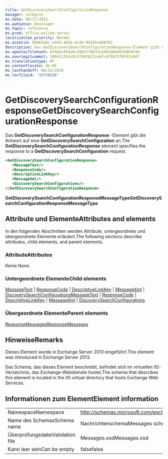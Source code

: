 ```yaml
---
title: GetDiscoverySearchConfigurationResponse
manager: sethgros
ms.date: 09/17/2015
ms.audience: Developer
ms.topic: reference
ms.prod: office-online-server
localization_priority: Normal
ms.assetid: 9d963e6c-e94d-462b-8c44-95d55c848fb2
description: Das GetDiscoverySearchConfigurationResponse-Element gibt die Antwort auf eine GetDiscoverySearchConfiguration an.
ms.openlocfilehash: 6f4bbc05da0c2883f78b31cb46108e993b8b8fdd
ms.sourcegitcommit: 34041125dc8c5f993b21cebfc4f8b72f0fd2cb6f
ms.translationtype: MT
ms.contentlocale: de-DE
ms.lasthandoff: 06/25/2018
ms.locfileid: "19758636"
---
```

# <a name="getdiscoverysearchconfigurationresponse"></a><span data-ttu-id="77422-103">GetDiscoverySearchConfigurationResponse</span><span class="sxs-lookup"><span data-stu-id="77422-103">GetDiscoverySearchConfigurationResponse</span></span>

<span data-ttu-id="77422-104">Das **GetDiscoverySearchConfigurationResponse** -Element gibt die Antwort auf eine **GetDiscoverySearchConfiguration** an.</span><span class="sxs-lookup"><span data-stu-id="77422-104">The **GetDiscoverySearchConfigurationResponse** element specifies the response to a **GetDiscoverySearchConfiguration** request.</span></span> 
  
```XML
<GetDiscoverySearchConfigurationResponse>
   <MessageText/>
   <ResponseCode/>
   <DescriptiveLinkKey/>
   <MessageXml/>
   <DiscoverySearchConfigurations/>
</GetDiscoverySearchConfigurationResponse>
```

 <span data-ttu-id="77422-105">**GetDiscoverySearchConfigurationResponseMessageType**</span><span class="sxs-lookup"><span data-stu-id="77422-105">**GetDiscoverySearchConfigurationResponseMessageType**</span></span>
## <a name="attributes-and-elements"></a><span data-ttu-id="77422-106">Attribute und Elemente</span><span class="sxs-lookup"><span data-stu-id="77422-106">Attributes and elements</span></span>

<span data-ttu-id="77422-107">In den folgenden Abschnitten werden Attribute, untergeordnete und übergeordnete Elemente erläutert.</span><span class="sxs-lookup"><span data-stu-id="77422-107">The following sections describe attributes, child elements, and parent elements.</span></span>
  
### <a name="attributes"></a><span data-ttu-id="77422-108">Attribute</span><span class="sxs-lookup"><span data-stu-id="77422-108">Attributes</span></span>

<span data-ttu-id="77422-109">Keine.</span><span class="sxs-lookup"><span data-stu-id="77422-109">None.</span></span>
  
### <a name="child-elements"></a><span data-ttu-id="77422-110">Untergeordnete Elemente</span><span class="sxs-lookup"><span data-stu-id="77422-110">Child elements</span></span>

<span data-ttu-id="77422-111">[MessageText](messagetext.md) | [ResponseCode](responsecode.md) | [DescriptiveLinkKey](descriptivelinkkey.md) | [MessageXml](messagexml.md) | [DiscoverySearchConfigurations](discoverysearchconfigurations.md)</span><span class="sxs-lookup"><span data-stu-id="77422-111">[MessageText](messagetext.md) | [ResponseCode](responsecode.md) | [DescriptiveLinkKey](descriptivelinkkey.md) | [MessageXml](messagexml.md) | [DiscoverySearchConfigurations](discoverysearchconfigurations.md)</span></span>
  
### <a name="parent-elements"></a><span data-ttu-id="77422-112">Übergeordnete Elemente</span><span class="sxs-lookup"><span data-stu-id="77422-112">Parent elements</span></span>

[<span data-ttu-id="77422-113">ResponseMessages</span><span class="sxs-lookup"><span data-stu-id="77422-113">ResponseMessages</span></span>](responsemessages.md)
  
## <a name="remarks"></a><span data-ttu-id="77422-114">Hinweise</span><span class="sxs-lookup"><span data-stu-id="77422-114">Remarks</span></span>

<span data-ttu-id="77422-115">Dieses Element wurde in Exchange Server 2013 eingeführt.</span><span class="sxs-lookup"><span data-stu-id="77422-115">This element was introduced in Exchange Server 2013.</span></span>
  
<span data-ttu-id="77422-116">Das Schema, das dieses Element beschreibt, befindet sich im virtuellen IIS-Verzeichnis, das Exchange-Webdienste hostet.</span><span class="sxs-lookup"><span data-stu-id="77422-116">The schema that describes this element is located in the IIS virtual directory that hosts Exchange Web Services.</span></span>
  
## <a name="element-information"></a><span data-ttu-id="77422-117">Informationen zum Element</span><span class="sxs-lookup"><span data-stu-id="77422-117">Element information</span></span>

|||
|:-----|:-----|
|<span data-ttu-id="77422-118">Namespace</span><span class="sxs-lookup"><span data-stu-id="77422-118">Namespace</span></span>  <br/> |http://schemas.microsoft.com/exchange/services/2006/messages  <br/> |
|<span data-ttu-id="77422-119">Name des Schemas</span><span class="sxs-lookup"><span data-stu-id="77422-119">Schema name</span></span>  <br/> |<span data-ttu-id="77422-120">Nachrichtenschema</span><span class="sxs-lookup"><span data-stu-id="77422-120">Messages schema</span></span>  <br/> |
|<span data-ttu-id="77422-121">Überprüfungsdatei</span><span class="sxs-lookup"><span data-stu-id="77422-121">Validation file</span></span>  <br/> |<span data-ttu-id="77422-122">Messages.xsd</span><span class="sxs-lookup"><span data-stu-id="77422-122">Messages.xsd</span></span>  <br/> |
|<span data-ttu-id="77422-123">Kann leer sein</span><span class="sxs-lookup"><span data-stu-id="77422-123">Can be empty</span></span>  <br/> |<span data-ttu-id="77422-124">false</span><span class="sxs-lookup"><span data-stu-id="77422-124">false</span></span>  <br/> |
   

